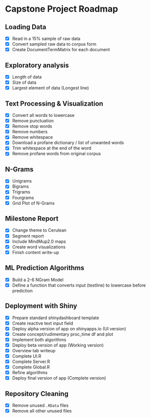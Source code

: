 # Capstone Project Roadmap

## Loading Data
- [x] Read in a 15% sample of raw data 
- [x] Convert sampled raw data to corpus form
- [x] Create DocumentTermMatrix for each document

## Exploratory analysis
- [x] Length of data
- [x] Size of data
- [x] Largest element of data (Longest line)

## Text Processing & Visualization
- [x] Convert all words to lowercase
- [x] Remove punctuation
- [x] Remove stop words
- [x] Remove numbers
- [x] Remove whitespace
- [x] Download a profane dictionary / list of unwanted words
- [x] Trim whitespace at the end of the word
- [x] Remove profane words from original corpus

## N-Grams
- [x] Unigrams
- [x] Bigrams
- [x] Trigrams
- [x] Fourgrams
- [x] Grid Plot of N-Grams

## Milestone Report
- [x] Change theme to Cerulean
- [x] Segment report
- [x] Include MindMup2.0 maps
- [x] Create word visualizations
- [x] Finish content write-up

## ML Prediction Algorithms
- [x] Build a 2-6 NGram Model
- [x] Define a function that converts input (testline) to lowercase before prediction

## Deployment with Shiny
- [x] Prepare standard shinydashboard template
- [x] Create reactive text input field
- [x] Deploy alpha version of app on shinyapps.io (UI version)
- [x] Create concept/rudimentary proc_time df and plot
- [x] Implement both algorithms
- [x] Deploy beta version of app (Working version)
- [x] Overview tab writeup
- [x] Complete UI.R
- [x] Complete Server.R
- [x] Complete Global.R
- [x] Refine algorithms
- [x] Deploy final version of app (Complete version)
 
## Repository Cleaning
- [x] Remove unused `.RData` files
- [x] Remove all other unused files